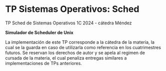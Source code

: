 # TP Sistemas Operativos: Sched

TP Sched de Sistemas Operativos 1C 2024 - cátedra Méndez

**Simulador de Scheduler de Unix**

La implementación de este TP corresponde a la cátedra de la materia, la cual se la guarda en caso de utilizarla como referencia en los cuatrimestres futuros. Se reservan los derechos de autor y se apela al regimen de cursada de la materia, el cual penaliza entregas similares a implementaciones de TPs anteriores.
